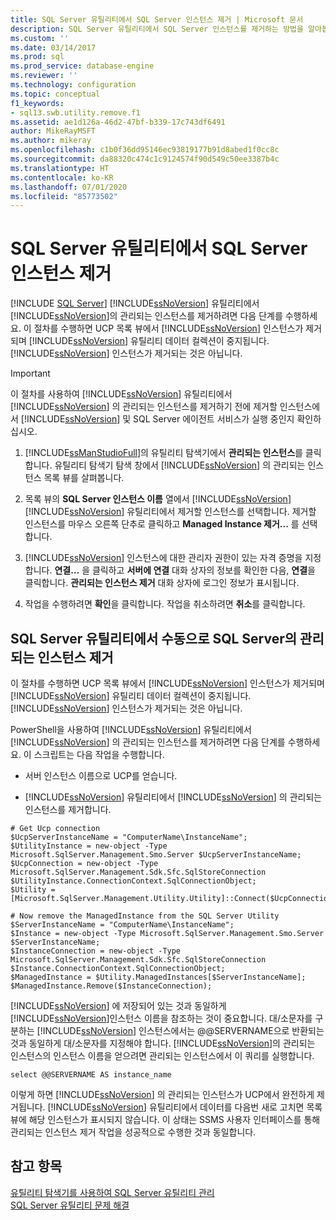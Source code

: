 ```yaml
---
title: SQL Server 유틸리티에서 SQL Server 인스턴스 제거 | Microsoft 문서
description: SQL Server 유틸리티에서 SQL Server 인스턴스를 제거하는 방법을 알아봅니다. 이 작업을 위해 PowerShell 스크립트를 실행하거나 SQL Server Management Studio를 사용할 수 있습니다.
ms.custom: ''
ms.date: 03/14/2017
ms.prod: sql
ms.prod_service: database-engine
ms.reviewer: ''
ms.technology: configuration
ms.topic: conceptual
f1_keywords:
- sql13.swb.utility.remove.f1
ms.assetid: ae1d126a-46d2-47bf-b339-17c743df6491
author: MikeRayMSFT
ms.author: mikeray
ms.openlocfilehash: c1b0f36dd95146ec93819177b91d8abed1f0cc8c
ms.sourcegitcommit: da88320c474c1c9124574f90d549c50ee3387b4c
ms.translationtype: HT
ms.contentlocale: ko-KR
ms.lasthandoff: 07/01/2020
ms.locfileid: "85773502"
---
```

# <a name="remove-an-instance-of-sql-server-from-the-sql-server-utility"></a>SQL Server 유틸리티에서 SQL Server 인스턴스 제거
 [!INCLUDE [SQL Server](../../includes/applies-to-version/sqlserver.md)]
  [!INCLUDE[ssNoVersion](../../includes/ssnoversion-md.md)] 유틸리티에서 [!INCLUDE[ssNoVersion](../../includes/ssnoversion-md.md)]의 관리되는 인스턴스를 제거하려면 다음 단계를 수행하세요. 이 절차를 수행하면 UCP 목록 뷰에서 [!INCLUDE[ssNoVersion](../../includes/ssnoversion-md.md)] 인스턴스가 제거되며 [!INCLUDE[ssNoVersion](../../includes/ssnoversion-md.md)] 유틸리티 데이터 컬렉션이 중지됩니다. [!INCLUDE[ssNoVersion](../../includes/ssnoversion-md.md)] 인스턴스가 제거되는 것은 아닙니다.  
  
> [!IMPORTANT]  
>  이 절차를 사용하여 [!INCLUDE[ssNoVersion](../../includes/ssnoversion-md.md)] 유틸리티에서 [!INCLUDE[ssNoVersion](../../includes/ssnoversion-md.md)] 의 관리되는 인스턴스를 제거하기 전에 제거할 인스턴스에서 [!INCLUDE[ssNoVersion](../../includes/ssnoversion-md.md)] 및 SQL Server 에이전트 서비스가 실행 중인지 확인하십시오.  
  
1.  [!INCLUDE[ssManStudioFull](../../includes/ssmanstudiofull-md.md)]의 유틸리티 탐색기에서 **관리되는 인스턴스**를 클릭합니다. 유틸리티 탐색기 탐색 창에서 [!INCLUDE[ssNoVersion](../../includes/ssnoversion-md.md)] 의 관리되는 인스턴스 목록 뷰를 살펴봅니다.  
  
2.  목록 뷰의 **SQL Server 인스턴스 이름** 열에서 [!INCLUDE[ssNoVersion](../../includes/ssnoversion-md.md)][!INCLUDE[ssNoVersion](../../includes/ssnoversion-md.md)] 유틸리티에서 제거할 인스턴스를 선택합니다. 제거할 인스턴스를 마우스 오른쪽 단추로 클릭하고 **Managed Instance 제거...** 를 선택합니다.  
  
3.  [!INCLUDE[ssNoVersion](../../includes/ssnoversion-md.md)] 인스턴스에 대한 관리자 권한이 있는 자격 증명을 지정합니다. **연결…** 을 클릭하고 **서버에 연결** 대화 상자의 정보를 확인한 다음, **연결**을 클릭합니다. **관리되는 인스턴스 제거** 대화 상자에 로그인 정보가 표시됩니다.  
  
4.  작업을 수행하려면 **확인**을 클릭합니다. 작업을 취소하려면 **취소**를 클릭합니다.  

## <a name="manually-remove-a-managed-instance-of-sql-server-from-a-sql-server-utility"></a>SQL Server 유틸리티에서 수동으로 SQL Server의 관리되는 인스턴스 제거  
 이 절차를 수행하면 UCP 목록 뷰에서 [!INCLUDE[ssNoVersion](../../includes/ssnoversion-md.md)] 인스턴스가 제거되며 [!INCLUDE[ssNoVersion](../../includes/ssnoversion-md.md)] 유틸리티 데이터 컬렉션이 중지됩니다. [!INCLUDE[ssNoVersion](../../includes/ssnoversion-md.md)] 인스턴스가 제거되는 것은 아닙니다.  
  
 PowerShell을 사용하여 [!INCLUDE[ssNoVersion](../../includes/ssnoversion-md.md)] 유틸리티에서 [!INCLUDE[ssNoVersion](../../includes/ssnoversion-md.md)] 의 관리되는 인스턴스를 제거하려면 다음 단계를 수행하세요. 이 스크립트는 다음 작업을 수행합니다.  
  
-   서버 인스턴스 이름으로 UCP를 얻습니다.  
  
-   [!INCLUDE[ssNoVersion](../../includes/ssnoversion-md.md)] 유틸리티에서 [!INCLUDE[ssNoVersion](../../includes/ssnoversion-md.md)] 의 관리되는 인스턴스를 제거합니다.  
  
```  
# Get Ucp connection  
$UcpServerInstanceName = "ComputerName\InstanceName";  
$UtilityInstance = new-object -Type Microsoft.SqlServer.Management.Smo.Server $UcpServerInstanceName;  
$UcpConnection = new-object -Type Microsoft.SqlServer.Management.Sdk.Sfc.SqlStoreConnection $UtilityInstance.ConnectionContext.SqlConnectionObject;  
$Utility = [Microsoft.SqlServer.Management.Utility.Utility]::Connect($UcpConnection);  
  
# Now remove the ManagedInstance from the SQL Server Utility  
$ServerInstanceName = "ComputerName\InstanceName";  
$Instance = new-object -Type Microsoft.SqlServer.Management.Smo.Server $ServerInstanceName;  
$InstanceConnection = new-object -Type Microsoft.SqlServer.Management.Sdk.Sfc.SqlStoreConnection $Instance.ConnectionContext.SqlConnectionObject;  
$ManagedInstance = $Utility.ManagedInstances[$ServerInstanceName];  
$ManagedInstance.Remove($InstanceConnection);  
```  
  
 [!INCLUDE[ssNoVersion](../../includes/ssnoversion-md.md)] 에 저장되어 있는 것과 동일하게 [!INCLUDE[ssNoVersion](../../includes/ssnoversion-md.md)]인스턴스 이름을 참조하는 것이 중요합니다. 대/소문자를 구분하는 [!INCLUDE[ssNoVersion](../../includes/ssnoversion-md.md)] 인스턴스에서는 @@SERVERNAME으로 반환되는 것과 동일하게 대/소문자를 지정해야 합니다. [!INCLUDE[ssNoVersion](../../includes/ssnoversion-md.md)]의 관리되는 인스턴스의 인스턴스 이름을 얻으려면 관리되는 인스턴스에서 이 쿼리를 실행합니다.  
  
```  
select @@SERVERNAME AS instance_name  
```  
  
 이렇게 하면 [!INCLUDE[ssNoVersion](../../includes/ssnoversion-md.md)] 의 관리되는 인스턴스가 UCP에서 완전하게 제거됩니다. [!INCLUDE[ssNoVersion](../../includes/ssnoversion-md.md)] 유틸리티에서 데이터를 다음번 새로 고치면 목록 뷰에 해당 인스턴스가 표시되지 않습니다. 이 상태는 SSMS 사용자 인터페이스를 통해 관리되는 인스턴스 제거 작업을 성공적으로 수행한 것과 동일합니다.  
  
## <a name="see-also"></a>참고 항목  
 [유틸리티 탐색기를 사용하여 SQL Server 유틸리티 관리](../../relational-databases/manage/use-utility-explorer-to-manage-the-sql-server-utility.md)   
 [SQL Server 유틸리티 문제 해결](https://msdn.microsoft.com/library/f5f47c2a-38ea-40f8-9767-9bc138d14453)  
  
  
